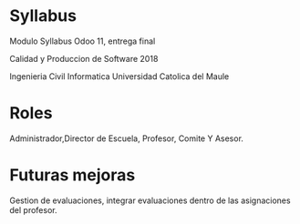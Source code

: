 # Syllabus
Modulo Syllabus Odoo 11, entrega final

Calidad y Produccion de Software 2018

Ingenieria Civil Informatica Universidad Catolica del Maule

# Roles

Administrador,Director de Escuela, Profesor, Comite Y Asesor.

# Futuras mejoras

Gestion de evaluaciones, integrar evaluaciones dentro de las asignaciones del profesor.
